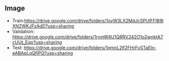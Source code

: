 ## Image
- Train:https://drive.google.com/drive/folders/1ovW3LX2MdJcSPUlFFlB9IXNZWKJFzAdD?usp=sharing
- Validation: https://drive.google.com/drive/folders/1rymW4U1QRRV242O1o2wnktA7cUUt_Eqo?usp=sharing
- Test: https://drive.google.com/drive/folders/1qmnL2lf2FHrFvSTaEln-eABApLqQfiPQ?usp=sharing
